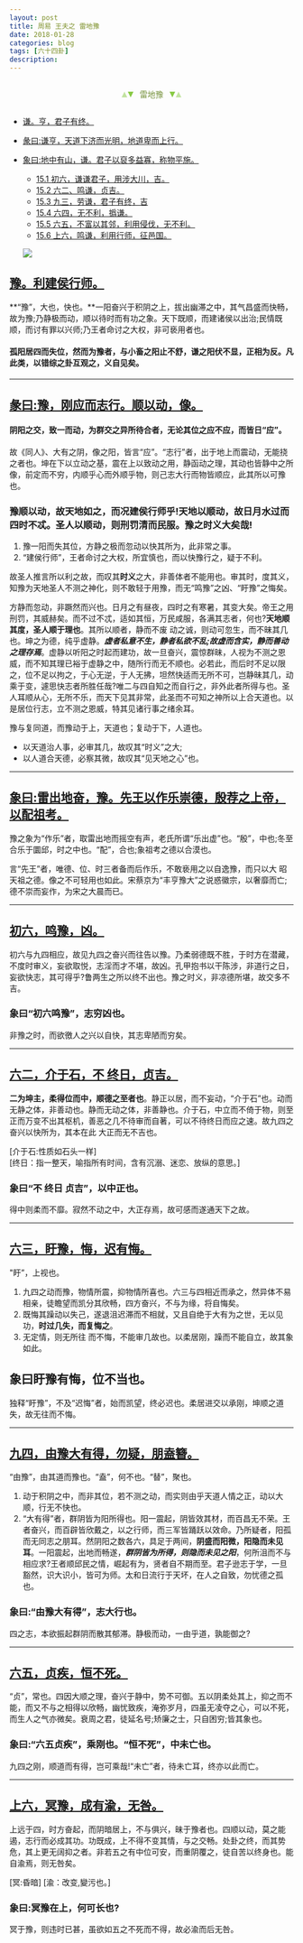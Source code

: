 ```yaml
---
layout: post
title: 周易 王夫之 雷地豫
date: 2018-01-28
categories: blog
tags: [六十四卦]
description: 
---
```


<span id = "jump"></span>


<section style="margin: 0px auto; text-align: center;">
    <section class="xhr" style="width: 0px; height: 0px; border-left: 5px solid transparent; border-right: 5px solid transparent; border-bottom: 10px solid rgb(135, 201, 67); display: inline-block; opacity: 0.5; border-top-color: rgb(135, 201, 67);"></section>
    <section class="xhr" style="width: 0px; height: 0px; border-left: 5px solid transparent; border-right: 5px solid transparent; border-top: 10px solid rgb(135, 201, 67); display: inline-block; margin-left: -3px; border-bottom-color: rgb(135, 201, 67);"></section>
    <section style="
margin-left: 0.5em;
display: inline-block;">
        <p>
            <span style="color: rgb(118, 146, 60);">雷地豫</span>
        </p>
    </section>
    <section class="xhr" style="margin-left: 0.5em; width: 0px; height: 0px; border-left: 5px solid transparent; border-right: 5px solid transparent; border-top: 10px solid rgb(135, 201, 67); display: inline-block; border-bottom-color: rgb(135, 201, 67);"></section>
    <section class="xhr" style="width: 0px; height: 0px; border-left: 5px solid transparent; border-right: 5px solid transparent; border-bottom: 10px solid rgb(135, 201, 67); display: inline-block; opacity: 0.5; margin-left: -3px; border-top-color: rgb(135, 201, 67);"></section>
</section>

- [谦。亨，君子有终。](#jump君子有终)
- [彖曰:谦亨，天道下济而光明，地道卑而上行。](#jump天道下济而光明)
- [象曰:地中有山，谦。君子以裒多益寡，称物平施。](#jump地中有山)
  - [15.1 初六，谦谦君子，用涉大川，吉。](#jump谦谦君子)
  - [15.2 六二、鸣谦，贞吉。](#jump鸣谦)
  - [15.3 九三，劳谦，君子有终，吉](#jump劳谦)
  - [15.4 六四，无不利，撝谦。](#jump无不利)
  - [15.5 六五，不富以其邻，利用侵伐，无不利。](#jump不富以其邻)
  - [15.6 上六，鸣谦，利用行师，征邑国。](#jump利用行师)
  
  ![](http://www.guoyi360.com/uploads/allimg/130422/1-1304220Z951B2.jpg)


<span id = "jump利建侯行师"></span>
## [豫。利建侯行师。](#jump)
**“豫”，大也，快也。**一阳奋兴于积阴之上，拔出幽滞之中，其气昌盛而快畅，故为豫;乃静极而动，顺以待时而有功之象。天下既顺，而建诸侯以出治;民情既顺，而讨有罪以兴师;乃王者命讨之大权，非可亵用者也。


#### 孤阳居四而失位，然而为豫者，与小畜之阳止不舒，谦之阳伏不显，正相为反。凡此类，以错综之卦互观之，义自见矣。

----

<span id = "jump刚应而志行"></span>
## [彖曰:豫，刚应而志行。顺以动，像。](#jump)
#### 阴阳之交，致一而动，为群交之异所待合者，无论其位之应不应，而皆日“应”。

故《同人》、大有之阴，像之阳，皆言“应”。“志行”者，出于地上而震动，无能挠之者也。坤在下以立动之基，震在上以致动之用，静函动之理，其动也皆静中之所像，前定而不穷，内顺乎心而外顺乎物，则己志大行而物皆顺应，此其所以可豫也。

### 豫顺以动，故天地如之，而况建侯行师乎!天地以顺动，故日月水过而四时不忒。圣人以顺动，则刑罚清而民服。豫之时义大矣哉!
1. 豫一阳而失其位，方静之极而忽动以快其所为，此非常之事。
1. “建侯行师”，王者命讨之大权，所宜慎也，而以快豫行之，疑于不利。


故圣人推言所以利之故，而叹其**时义**之大，非善体者不能用也。审其时，度其义，知豫为天地圣人不测之神化，则不敢轻于用豫，而无“鸣豫”之凶、“盱豫”之悔矣。


方静而忽动，非蹶然而兴也。日月之有昼夜，四时之有寒暑，其变大矣。帝王之用刑罚，其威赫矣。而不过不忒，适如其恒，万民咸服，各满其志者，何也?**天地顺其度，圣人顺于理也**。其所以顺者，静而不废 动之诚，则动可忽生，而不昧其几也。坤之为德，纯乎虚静。***虚者私意不生，静者私欲不乱;故虚而含实，静而善动之理存焉***。虚静以听阳之时起而建功，故一旦奋兴，震惊群昧，人视为不测之恩威，而不知其理已裕于虚静之中，随所行而无不顺也。必若此，而后时不足以限之，位不足以拘之，于心无逆，于人无拂，坦然快适而无所不可，岂静昧其几，动乘于变，遽思快志者所胜任哉?唯二与四自知之而自行之，非外此者所得与也。圣人耳顺从心，无所不乐，而天下见其非常，此圣而不可知之神所以上合天道也。以是居位行志，立不测之恩威，特其见诸行事之绪余耳。


豫与复同道，而豫动于上，天道也；复动于下，人道也。
- 以天道治人事，必审其几，故叹其“时义”之大;
- 以人道合天德，必察其微，故叹其“见天地之心”也。

----

<span id = "jump雷出地奋"></span>
## [象曰:雷出地奋，豫。先王以作乐崇德，殷荐之上帝，以配祖考。](#jump)
豫之象为“作乐”者，取雷出地而摇空有声，老氏所谓“乐出虚”也。“殷”，中也;冬至合乐于圜邱，时之中也。“配”，合也;象祖考之德以合漠也。


言“先王”者，唯德、位、时三者备而后作乐，不敢亵用之以自逸豫，而只以大 昭天祖之德。像之不可轻用也如此。宋蔡京为“丰亨豫大”之说惑徽宗，以奢靡而亡;德不崇而妄作，为宋之大晨而已。

----

<span id = "jump鸣豫"></span>
## [初六，鸣豫，凶。](#jump)
初六与九四相应，故见九四之奋兴而往告以豫。乃柔弱德既不胜，于时方在潜藏，不度时审义，妄欲取悦，志淫而才不堪，故凶。孔甲抱书以干陈涉，非道行之日，妄欲快志，其可得乎?鲁两生之所以终不出也。豫之时义，非凉德所堪，故交多不吉。

### 象曰“初六鸣豫”，志穷凶也。
非豫之时，而欲徼人之兴以自快，其志卑陋而穷矣。

----

<span id = "jump介于石"></span>
## [六二，介于石，不 终日，贞吉。](#jump)
**二为坤主，柔得位而中，顺德之至者也**。静正以居，而不妄动，“介于石”也。动而无静之体，非善动也。静而无动之体，非善静也。介于石，中立而不倚于物，则至正而万变不出其枢机，善恶之几不待审而自著，可以不待终日而应之速。故九四之奋兴以快所为，其本在此 大正而无不吉也。


[介于石:性质如石头一样]<br>
[终日：指一整天，喻指所有时间，含有沉溺、迷恋、放纵的意思。]

### 象曰“不 终日 贞吉”，以中正也。
得中则柔而不靡。寂然不动之中，大正存焉，故可感而遂通天下之故。

----

<span id = "jump行豫"></span>
## [六三，盱豫，悔，迟有悔。](#jump)
"盱”，上视也。
1. 九四之动而豫，物情所震，抑物情所喜也。六三与四相近而承之，然异体不易相亲，徒瞻望而凯分其欣畅，四方奋兴，不与为缘，将自悔矣。
1. 既悔其躁动以失己，遂退沮迟滞而不相就，又且自绝于大有为之世，无以见功，**时过几失，而复悔之**。
1. 无定情，则无所往 而不悔，不能审几故也。以柔居刚，躁而不能自立，故其象如此。

## 象曰盱豫有悔，位不当也。
独释“盱豫”，不及“迟悔”者，始而凯望，终必迟也。柔居进交以承刚，坤顺之道失，故无往而不悔。

----

<span id = "jump由像大有得"></span>
## [九四，由豫大有得，勿疑，朋盍簪。](#jump)
“由豫”，由其道而豫也。“盍”，何不也。“替”，聚也。
1. 动于积阴之中，而非其位，若不测之动，而实则由乎天道人情之正，动以大顺，行无不快也。
1. “大有得”者，群阴皆为阳所得也。阳一震起，阴皆效其材，而百昌无不荣。王者奋兴，而百辟皆欣戴之，以之行师，而三军皆踊跃以效命。乃所疑者，阳孤而无同志之朋耳。然阴阳之数各六，具足于两间，**阴盛而阳微，阳隐而未见耳**。一阳震起，出地而畅遂，***群阴皆为所得，则隐而未见之阳***，何所沮而不与相应求?王者顺邱民之情，崛起有为，贤者自不期而至。君子逊志于学，一旦豁然，识大识小，皆可为师。太和日流行于天坏，在人之自致，勿忧德之孤也。

### 象曰:“由豫大有得”，志大行也。
四之志，本欲振起群阴而散其郁滞。静极而动，一由乎道，孰能御之?

----

<span id = "jump贞疾"></span>
## [六五，贞疾，恒不死。](#jump)
“贞”，常也。四因大顺之理，奋兴于静中，势不可御。五以阴柔处其上，抑之而不能，而又不与之相得以欣畅，幽忧致疾，淹弥岁月，四虽无凌夺之心，可以不死，而生人之气亦微矣。衰周之君，徒延名号;矫廉之士，只自困穷;皆其象也。

### 象曰:“六五贞疾”，乘刚也。“恒不死”，中未亡也。
九四之刚，顺道而有得，岂可乘哉!“未亡”者，待未亡耳，终亦以此而亡。

----

<span id = "jump冥豫"></span>
## [上六，冥豫，成有渝，无咎。](#jump)
上远于四，时方奋起，而阴暗居上，不与俱兴，昧于豫者也。四顺以动，莫之能遏，志行而必成其功。功既成，上不得不变其情，与之交畅。处卦之终，而其势危，其上更无阔抑之者。非若五之有中位可安，而重阴覆之，徒自苦以终身也。能自渝焉，则无咎矣。


[冥:昏暗] [渝：改变,變污也。]

### 象曰:冥豫在上，何可长也?
冥于豫，则违时已甚，虽欲如五之不死而不得，故必渝而后无咎。














